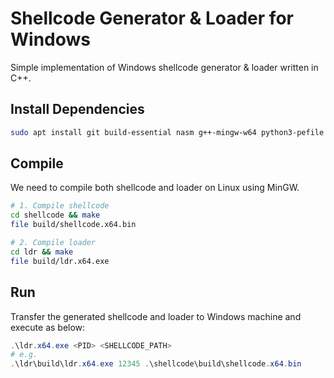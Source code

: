 # Shellcode Generator & Loader for Windows

Simple implementation of Windows shellcode generator & loader written in C++.   

## Install Dependencies

```sh
sudo apt install git build-essential nasm g++-mingw-w64 python3-pefile
```

## Compile

We need to compile both shellcode and loader on Linux using MinGW.

```sh
# 1. Compile shellcode
cd shellcode && make
file build/shellcode.x64.bin

# 2. Compile loader
cd ldr && make
file build/ldr.x64.exe
```

## Run

Transfer the generated shellcode and loader to Windows machine and execute as below:

```powershell
.\ldr.x64.exe <PID> <SHELLCODE_PATH>
# e.g.
.\ldr\build\ldr.x64.exe 12345 .\shellcode\build\shellcode.x64.bin
```
